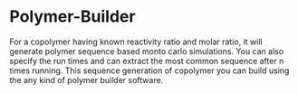 # Polymer-Builder
For a copolymer having known reactivity ratio and molar ratio, it will generate polymer sequence based monto carlo simulations. You can also specify the run times and can extract the most common sequence after n times running. This sequence generation of copolymer you can build using the any kind of polymer builder software.
